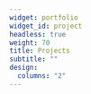 ```yaml
---
widget: portfolio
widget_id: project
headless: true
weight: 70
title: Projects
subtitle: ""
design:
  columns: "2"
---
```

